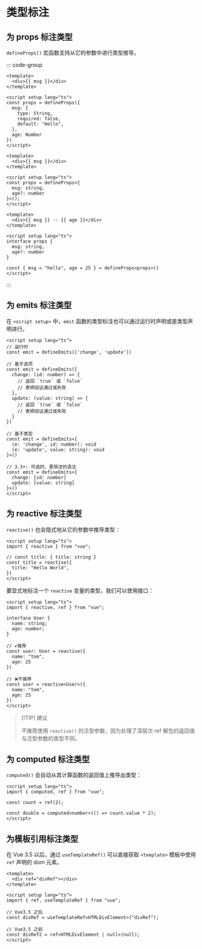 # 类型标注

## 为 props 标注类型

`defineProps()` 宏函数支持从它的参数中进行类型推导。

::: code-group

```vue [运行时声明]
<template>
  <div>{{ msg }}</div>
</template>

<script setup lang="ts">
const props = defineProps({
  msg: {
    type: String,
    required: false,
    default: "Hello",
  },
  age: Number
})
</script>
```

```vue [类型式声明]
<template>
  <div>{{ msg }}</div>
</template>

<script setup lang="ts">
const props = defineProps<{
  msg: string,
  age?: number
}>();
</script>
```

```vue [类型式声明解构赋值] {11}
<template>
  <div>{{ msg }} -- {{ age }}</div>
</template>

<script setup lang="ts">
interface props {
  msg: string,
  age?: number
}

const { msg = "hello", age = 25 } = defineProps<props>()
</script>
```

:::



## 为 emits 标注类型

在 `<script setup>` 中，`emit` 函数的类型标注也可以通过运行时声明或是类型声明进行。

```vue
<script setup lang="ts">
// 运行时
const emit = defineEmits(['change', 'update'])

// 基于选项
const emit = defineEmits({
  change: (id: number) => {
    // 返回 `true` 或 `false`
    // 表明验证通过或失败
  },
  update: (value: string) => {
    // 返回 `true` 或 `false`
    // 表明验证通过或失败
  }
})

// 基于类型
const emit = defineEmits<{
  (e: 'change', id: number): void
  (e: 'update', value: string): void
}>()

// 3.3+: 可选的、更简洁的语法
const emit = defineEmits<{
  change: [id: number]
  update: [value: string]
}>()
</script>
```



## 为 reactive 标注类型

`reactive()` 也会隐式地从它的参数中推导类型：

```vue
<script setup lang="ts">
import { reactive } from "vue";

// const title: { title: string }
const title = reactive({
  title: "Hello World",
})
</script>
```

要显式地标注一个 `reactive` 变量的类型，我们可以使用接口：

```vue
<script setup lang="ts">
import { reactive, ref } from "vue";

interface User {
  name: string;
  age: number;
}

// ✔️推荐
const user: User = reactive({
  name: "tom",
  age: 25
})

// ❌不推荐
const user = reactive<User>({
  name: "tom",
  age: 25
})
</script>
```

> [!TIP] 建议
>
> 不推荐使用 `reactive()` 的泛型参数，因为处理了深层次 ref 解包的返回值与泛型参数的类型不同。



## 为 computed 标注类型

`computed()` 会自动从其计算函数的返回值上推导出类型：

```vue {6}
<script setup lang="ts">
import { computed, ref } from "vue";

const count = ref(2);

const double = computed<number>(() => count.value * 2);
</script>
```



## 为模板引用标注类型

在 Vue 3.5 以后，通过 `useTemplateRef()` 可以直接获取 `<template>` 模板中使用 `ref` 声明的 dom 元素。

```vue {9}
<template>
  <div ref="divRef"></div>
</template>

<script setup lang="ts">
import { ref, useTemplateRef } from "vue";

// Vue3.5 之后
const divRef = useTemplateRef<HTMLDivElement>("divRef");

// Vue3.5 之前
const divRef2 = ref<HTMLDivElement | null>(null);
</script>
```
